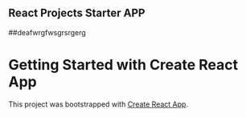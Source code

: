 ## React Projects Starter APP
##deafwrgfwsgrsrgerg
# Getting Started with Create React App

This project was bootstrapped with [Create React App](https://github.com/facebook/create-react-app).
